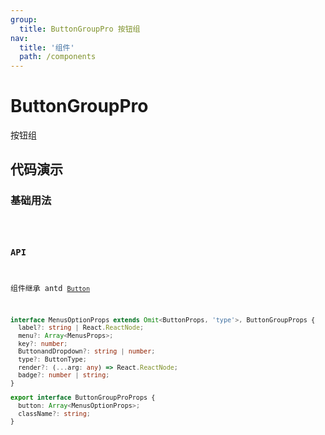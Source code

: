 ```yaml
---
group:
  title: ButtonGroupPro 按钮组
nav:
  title: '组件'
  path: /components
---
```


# ButtonGroupPro

按钮组

## 代码演示

### 基础用法

<code src="./demo/index.tsx" />

### API

组件继承 antd [`Button`](https://ant.design/components/button-cn/#header)

```ts
interface MenusOptionProps extends Omit<ButtonProps, 'type'>, ButtonGroupProps {
  label?: string | React.ReactNode;
  menu?: Array<MenusProps>;
  key?: number;
  ButtonandDropdown?: string | number;
  type?: ButtonType;
  render?: (...arg: any) => React.ReactNode;
  badge?: number | string;
}

export interface ButtonGroupProProps {
  button: Array<MenusOptionProps>;
  className?: string;
}
```
